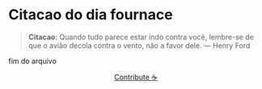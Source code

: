 # Citacao do dia fournace

> **Citacao:** Quando tudo parece estar indo contra você, lembre-se de que o avião decola contra o vento, não a favor dele. — Henry Ford

fim do arquivo

<watermark-footer>
<p align="center">
  <a href="https://github.com/ruisuan/ruisuan/blob/main/contribute.md">Contribute ☕</a>
</p>
</watermark-footer>
